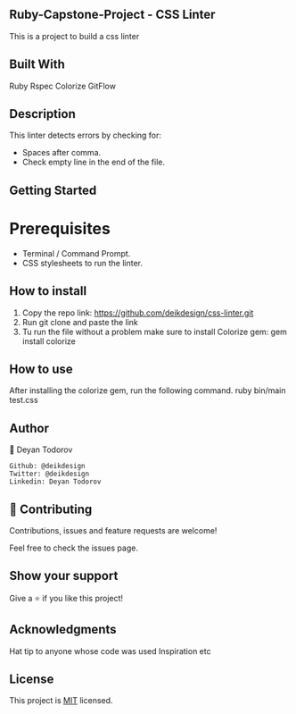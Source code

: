 ## Ruby-Capstone-Project - CSS Linter
This is a project to build a css linter

## Built With
Ruby
Rspec
Colorize
GitFlow

## Description
This linter detects errors by checking for:

* Spaces after comma.
* Check empty line in the end of the file.



## Getting Started
# Prerequisites
  * Terminal / Command Prompt.
  * CSS stylesheets to run the linter.

  ## How to install

  1. Copy the repo link: https://github.com/deikdesign/css-linter.git
  2. Run git clone and paste the link
  3. Tu run the file without a problem make sure to install Colorize gem: gem install colorize

  ## How to use
  After installing the colorize gem, run the following command.
    ruby bin/main test.css


## Author
👤 Deyan Todorov

    Github: @deikdesign
    Twitter: @deikdesign
    Linkedin: Deyan Todorov

## 🤝 Contributing
  Contributions, issues and feature requests are welcome!

  Feel free to check the issues page.

## Show your support
  Give a ⭐️ if you like this project!
  

## Acknowledgments
  Hat tip to anyone whose code was used
  Inspiration
  etc

## License
This project is [MIT](lic.url) licensed.